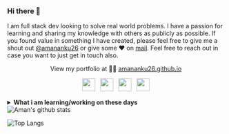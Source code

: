 ### Hi there 👋

I am full stack dev looking to solve real world problems. I have a passion for learning and sharing my knowledge with others as publicly as possible. 
If you found value in something I have created, please feel free to give me a shout out [@amananku26](https://twitter.com/amananku26/) or give some ♥ on [mail](amankumaranku@gmail.com). Feel free to reach out in case you want to just get in touch also.

<p align="center">View my portfolio at 👨‍💻 <a href="https://amananku26.github.io" target="_blank">amananku26.github.io</a>  </p>

<p align='center'>
<a href="https://www.linkedin.com/in/amananku26/"><img height="30" src="https://github.com/singhkshitij/singhkshitij/blob/master/linkedin.png?raw=true"></a>&nbsp;&nbsp;
<a href="https://twitter.com/amananku26"><img height="30" src="https://github.com/singhkshitij/singhkshitij/blob/master/twitter.png?raw=true"></a>&nbsp;&nbsp;
<a href="https://www.instagram.com/aman.anku3/"><img height="30" src="https://github.com/singhkshitij/singhkshitij/blob/master/instagram.png?raw=true"></a>&nbsp;&nbsp;
<a href="mailto:amankumaranku@gmail.com"><img height="30" src="https://github.com/singhkshitij/singhkshitij/blob/master/mail.png?raw=true"></a>
<!-- <a href="https://mytrashcode.com"><img height="30" src="https://github.com/singhkshitij/singhkshitij/blob/master/blog.png?raw=true"></a> -->
</p>

<!-- ### My Digital Footprints 🌱

I write regular blog posts, most of which you will find on my personal blog [MyTrashCode](https://mytrashcode.com) (Don't go on the name though 😄) 
I write about things I am familiar with and things that I am learning. 

#### Few self-built live tools i use everyday :
* Feedback/Chat platform : [Namelss](https://namelss.com)
* Url-shortener : [Chootu](https://chootu.netlify.app/)
* Kanban task tracking board: [Kanbang](https://kanbang-d1e70.web.app/) -->

<details>
 <summary><strong>What i am learning/working on these days</strong></summary>
 <p align="center" >
<img src="https://media3.giphy.com/media/ln7z2eWriiQAllfVcn/200w.webp" width="70">
<img src="https://devicons.github.io/devicon/devicon.git/icons/css3/css3-original-wordmark.svg" alt="css3" width="70" height="70"/> 
<img src="https://i.giphy.com/media/LMt9638dO8dftAjtco/200.webp" width="70">
<img src="https://devicons.github.io/devicon/devicon.git/icons/html5/html5-original-wordmark.svg" alt="html5" width="70" height="70"/>
<img src="https://i.giphy.com/media/eNAsjO55tPbgaor7ma/200w.webp" width="70">
<img src="https://devicons.github.io/devicon/devicon.git/icons/redux/redux-original.svg" alt="redux" width="70" height="70"/>
 <img src="https://media.giphy.com/media/kdFc8fubgS31b8DsVu/giphy.gif" alt="redux" width="70" height="70"/>
<img src="https://i.giphy.com/media/KzJkzjggfGN5Py6nkT/200.webp" width="70">
<img src="https://i.giphy.com/media/IdyAQJVN2kVPNUrojM/200.webp" width="70">
</p> 
</details>

<!-- ![Aman github stats](https://github-readme-stats.vercel.app/api?username=amananku26&hide=contribs,prs&show_icons=true&hide_border=true&title_color=000) -->
<img src="https://github-readme-stats.vercel.app/api?username=amananku26&count_private=true&&show_icons=true&count_private=true&line_height=17" alt="Aman's github stats" />

![Top Langs](https://github-readme-stats.vercel.app/api/top-langs/?username=amananku26&layout=compact&hide_border=true)
<!-- ![Github stats](https://github-readme-stats.vercel.app/api?username=amananku26) -->